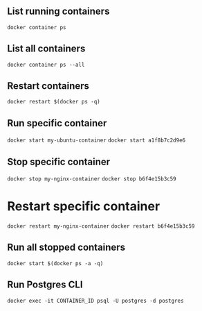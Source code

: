 ## List running containers
`docker container ps`

## List all containers
`docker container ps --all`

## Restart containers
`docker restart $(docker ps -q)`

## Run specific container
`docker start my-ubuntu-container`
`docker start a1f8b7c2d9e6`

## Stop specific container
`docker stop my-nginx-container`
`docker stop b6f4e15b3c59`

# Restart specific container
`docker restart my-nginx-container`
`docker restart b6f4e15b3c59`

## Run all stopped containers
`docker start $(docker ps -a -q)`

## Run Postgres CLI
`docker exec -it CONTAINER_ID psql -U postgres -d postgres`

